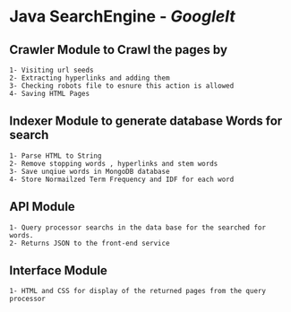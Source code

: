 # Java SearchEngine - *GoogleIt*
## **Crawler Module** to Crawl the pages by
    1- Visiting url seeds
    2- Extracting hyperlinks and adding them
    3- Checking robots file to esnure this action is allowed
    4- Saving HTML Pages
## **Indexer Module** to generate database Words for search
    1- Parse HTML to String
    2- Remove stopping words , hyperlinks and stem words
    3- Save unqiue words in MongoDB database
    4- Store Normailzed Term Frequency and IDF for each word
## **API Module** 
    1- Query processor searchs in the data base for the searched for words.
    2- Returns JSON to the front-end service
## **Interface Module**
    1- HTML and CSS for display of the returned pages from the query processor

